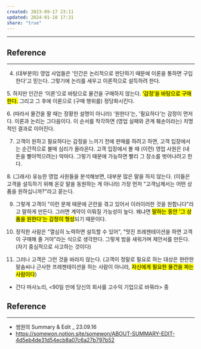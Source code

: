 ```yaml
---
created: 2023-09-17 23:11
updated: 2024-01-18 17:31
share: "true"
---
```


---

## Reference
---
4. (대부분의) 영업 사업들은 '인간은 논리적으로 판단하기 때문에 이론을 통하면 구입한다'고 믿는다. 그렇기에 논리를 세우고 이론적으로 설득하려 한다.

5. 하지만 인간은 ‘이론’으로 바탕으로 물건을 구매하지 않는다. <mark class="hltr-red">‘감정’을 바탕으로 구매한다.</mark> 그리고 그 후에 이론으로 (구매 행위를) 정당화시킨다.

6. (따라서 물건을 팔 때는 장황한 설명이 아니라) '원한다'는, '필요하다'는 감정이 먼저다. 이론과 논리는 그다음이다. 이 순서를 착각하면 (영업 실패와 관계 훼손이라는) 치명적인 결과로 이어진다.

7. 고객이 원하고 필요하다는 감정을 느끼기 전에 판매를 하려고 하면, 고객 입장에서는 순간적으로 불매 심리가 올라온다. 고객 입장에서 볼 때 (이런) 영업 사원은 (내 돈을 빨아먹으려는) 악마다. 그렇기 때문에 가능하면 빨리 그 장소를 벗어나려고 한다.

8. (그래서) 유능한 영업 사원들을 분석해보면, 대부분 많은 말을 하지 않는다. (이들은 고객을 설득하기 위해 온갖 말을 동원하는 게 아니라) 가장 먼저 "고객님께서는 어떤 상품을 원하십니까?"라고 묻는다.

9. 그렇게 고객이 "이런 문제 때문에 곤란을 겪고 있어서 이러이러한 것을 원합니다"라고 말하게 만든다. 그러면 계약이 이뤄질 가능성이 높다. 왜냐면 <mark class="hltr-red">말하는 동안 '그 상품을 원한다'는 감정이 형성</mark>되기 때문이다.

10. 정직한 사람은 "열심히 노력하면 설득할 수 있어", "멋진 프레젠테이션을 하면 고객이 구매해 줄 거야"라는 식으로 생각한다. 그렇게 밤을 새워가며 제안서를 만든다. (자기 중심적으로 사고하는 것이다)

11. 그러나 고객은 그런 것을 바라지 않는다. (고객이 정말로 필요로 하는 대상은 현란한 말솜씨나 근사한 프레젠테이션을 하는 사람이 아니라, <mark class="hltr-red">자신에게 필요한 물건을 파는 사람이다</mark>)

- 간다 마사노리, <90일 만에 당신의 회사를 고수익 기업으로 바꿔라> 중

## Reference
---
- 썸원의 Summary & Edit _ 23.09.16
- https://somewon.notion.site/somewon/ABOUT-SUMMARY-EDIT-4d5eb4de31d54ecb8a07c6a27b797b52
